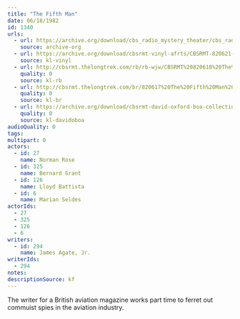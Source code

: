```yaml
---
title: "The Fifth Man"
date: 06/18/1982
id: 1340
urls: 
  - url: https://archive.org/download/cbs_radio_mystery_theater/cbs_radio_mystery_theater-1301-1350.zip/cbs_radio_mystery_theater-1301-1350%2Fcbsrmt_1340_the_fifth_man_.mp3
    source: archive-org
  - url: https://archive.org/download/cbsrmt-vinyl-afrts/CBSRMT-820621-1341-Universe-Hollow_afrts.mp3
    source: kl-vinyl
  - url: http://cbsrmt.thelongtrek.com/rb/rb-wjw/CBSRMT%20820618%20The%205th%20Man_wjw%20levels_eq.mp3
    quality: 0
    source: kl-rb
  - url: http://cbsrmt.thelongtrek.com/br/820617%20The%20Fifth%20Man%20-%20WBBM.mp3
    quality: 0
    source: kl-br
  - url: https://archive.org/download/cbsrmt-david-oxford-boa-collection/CBSRMT-820618-1340-repeated-820917-The-Fifth-Man-(128-48)_WBBM-JE-{BoA}.mp3
    quality: 0
    source: kl-davidoboa
audioQuality: 0
tags: 
multipart: 0
actors:  
  - id: 27
    name: Norman Rose  
  - id: 325
    name: Bernard Grant  
  - id: 126
    name: Lloyd Battista  
  - id: 6
    name: Marian Seldes
actorIds:  
  - 27  
  - 325  
  - 126  
  - 6
writers:  
  - id: 294
    name: James Agate, Jr.
writerIds:  
  - 294
notes: 
descriptionSource: kf
---
```

The writer for a British aviation magazine works part time to ferret out commuist spies in the aviation industry.